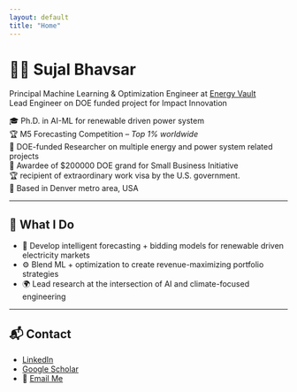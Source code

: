 ```yaml
---
layout: default
title: "Home"
---
```


# 👨‍🔬 Sujal Bhavsar 

Principal Machine Learning & Optimization Engineer at [Energy Vault](https://www.energyvault.com/)  
Lead Engineer on DOE funded project for Impact Innovation

🎓 Ph.D. in AI-ML for renewable driven power system  
🏆 M5 Forecasting Competition – *Top 1% worldwide*  
🔬 DOE-funded Researcher on multiple energy and power system related projects  
💸 Awardee of $200000 DOE grand for Small Business Initiative  
🏆 recipient of extraordinary work visa by the U.S. government.  
📍 Based in Denver metro area, USA

---


## 🔧 What I Do

- 🧠 Develop intelligent forecasting + bidding models for renewable driven electricity markets  
- ⚙️ Blend ML + optimization to create revenue-maximizing portfolio strategies  
- 🌍 Lead research at the intersection of AI and climate-focused engineering


---

## 📬 Contact

- [LinkedIn](https://linkedin.com/in/sujalbhavsar)  
- [Google Scholar](https://scholar.google.com/citations?user=To0yXhgAAAAJ&hl=en&inst=13410158990364976897)  
- 📧 [Email Me](mailto:sujalbhavsar16@example.com)

